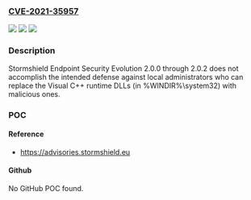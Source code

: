 ### [CVE-2021-35957](https://cve.mitre.org/cgi-bin/cvename.cgi?name=CVE-2021-35957)
![](https://img.shields.io/static/v1?label=Product&message=n%2Fa&color=blue)
![](https://img.shields.io/static/v1?label=Version&message=n%2Fa&color=blue)
![](https://img.shields.io/static/v1?label=Vulnerability&message=n%2Fa&color=brighgreen)

### Description

Stormshield Endpoint Security Evolution 2.0.0 through 2.0.2 does not accomplish the intended defense against local administrators who can replace the Visual C++ runtime DLLs (in %WINDIR%\system32) with malicious ones.

### POC

#### Reference
- https://advisories.stormshield.eu

#### Github
No GitHub POC found.

